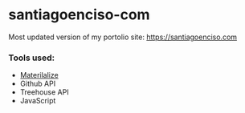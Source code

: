 # santiagoenciso-com

Most updated version of my portolio site:
https://santiagoenciso.com

### Tools used:
- [Materilalize](https://materializecss.com/)
- Github API
- Treehouse API
- JavaScript


